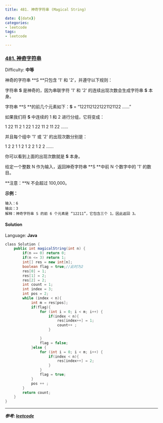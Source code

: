 ```yaml
---
title: 481. 神奇字符串 (Magical String)

date: {{date}}
categories:
- leetcode
tags:
- leetcode

---
```

### [481\. 神奇字符串](https://leetcode-cn.com/problems/magical-string/)

Difficulty: **中等**


神奇的字符串 **S **只包含 '1' 和 '2'，并遵守以下规则：

字符串 **S** 是神奇的，因为串联字符 '1' 和 '2' 的连续出现次数会生成字符串 **S** 本身。

字符串 **S **的前几个元素如下：**S** = “1221121221221121122 ......”

如果我们将 **S** 中连续的 1 和 2 进行分组，它将变成：

1 22 11 2 1 22 1 22 11 2 11 22 ......

并且每个组中 '1' 或 '2' 的出现次数分别是：

1 2 2 1 1 2 1 2 2 1 2 2 ......

你可以看到上面的出现次数就是 **S** 本身。

给定一个整数 N 作为输入，返回神奇字符串 **S **中前 N 个数字中的 '1' 的数目。

**注意：**N 不会超过 100,000。

**示例：**

```
输入：6
输出：3
解释：神奇字符串 S 的前 6 个元素是 “12211”，它包含三个 1，因此返回 3。
```


#### Solution

Language: **Java**

```java
​class Solution {
    public int magicalString(int n) {
        if(n == 0) return 0;
        if(n <= 3) return 1;
        int[] res = new int[n];
        boolean flag = true;//此时为2
        res[0] = 1;
        res[1] = 2;
        res[2] = 2;
        int count = 1;
        int index = 3;
        int pos = 2;
        while (index < n){
            int m = res[pos];
            if(flag){
                for (int i = 0; i < m; i++) {
                    if(index < n){
                        res[index++] = 1;
                        count++ ;
                    }

                }
                flag = false;
            }else {
                for (int i = 0; i < m; i++) {
                    if(index < n){
                        res[index++] = 2;
                    }
                }
                flag = true;
            }
            pos ++ ;
        }
        return count;
    }
}
```

---
***参考:
[leetcode](https://leetcode-cn.com/problems/magical-string/)***
